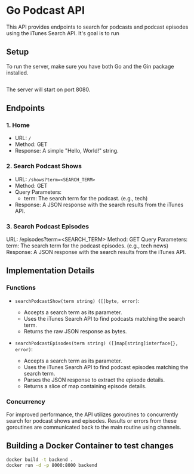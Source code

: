 # Go Podcast API

This API provides endpoints to search for podcasts and podcast episodes using the iTunes Search API. It's goal is to run 

## Setup

To run the server, make sure you have both Go and the Gin package installed.

```bash

```

The server will start on port 8080.

## Endpoints

### 1. Home

* URL: `/`
* Method: GET
* Response: A simple "Hello, World!" string.

### 2. Search Podcast Shows

* URL: `/shows?term=<SEARCH_TERM>`
* Method: GET
* Query Parameters:
    * term: The search term for the podcast. (e.g., tech)
* Response: A JSON response with the search results from the iTunes API.

### 3. Search Podcast Episodes

URL: /episodes?term=<SEARCH_TERM>
Method: GET
Query Parameters:
term: The search term for the podcast episodes. (e.g., tech news)
Response: A JSON response with the search results from the iTunes API.

## Implementation Details

### Functions

* `searchPodcastShow(term string) ([]byte, error)`:
    * Accepts a search term as its parameter.
    * Uses the iTunes Search API to find podcasts matching the search term.
    * Returns the raw JSON response as bytes.

* `searchPodcastEpisodes(term string) ([]map[string]interface{}, error)`:

    * Accepts a search term as its parameter.
    * Uses the iTunes Search API to find podcast episodes matching the search term.
    * Parses the JSON response to extract the episode details.
    * Returns a slice of map containing episode details.

### Concurrency

For improved performance, the API utilizes goroutines to concurrently search for podcast shows and episodes. Results or errors from these goroutines are communicated back to the main routine using channels.

## Building a Docker Container to test changes

````bash
docker build -t backend .
docker run -d -p 8000:8000 backend
````